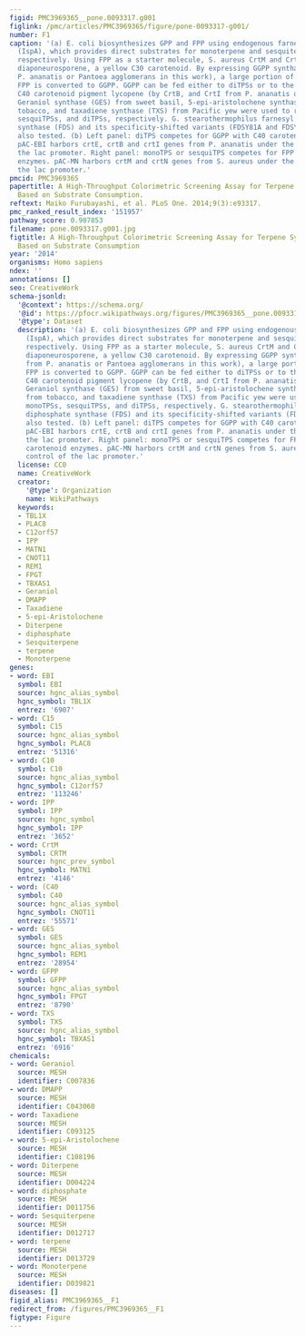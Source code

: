 ```yaml
---
figid: PMC3969365__pone.0093317.g001
figlink: /pmc/articles/PMC3969365/figure/pone-0093317-g001/
number: F1
caption: '(a) E. coli biosynthesizes GPP and FPP using endogenous farnesyl diphosphate
  (IspA), which provides direct substrates for monoterpene and sesquiterpene synthesis,
  respectively. Using FPP as a starter molecule, S. aureus CrtM and CrtN biosynthesize
  diaponeurosporene, a yellow C30 carotenoid. By expressing GGPP synthase (CrtE from
  P. ananatis or Pantoea agglomerans in this work), a large portion of endogenous
  FPP is converted to GGPP. GGPP can be fed either to diTPSs or to the pathway of
  C40 carotenoid pigment lycopene (by CrtB, and CrtI from P. ananatis or P. agglomerans).
  Geraniol synthase (GES) from sweet basil, 5-epi-aristolochene synthase (TEAS) from
  tobacco, and taxadiene synthase (TXS) from Pacific yew were used to represent monoTPSs,
  sesquiTPSs, and diTPSs, respectively. G. stearothermophilus farnesyl diphosphate
  synthase (FDS) and its specificity-shifted variants (FDSY81A and FDSY81M)  were
  also tested. (b) Left panel: diTPS competes for GGPP with C40 carotenoid enzymes.
  pAC-EBI harbors crtE, crtB and crtI genes from P. ananatis under the control of
  the lac promoter. Right panel: monoTPS or sesquiTPS competes for FPP with C30 carotenoid
  enzymes. pAC-MN harbors crtM and crtN genes from S. aureus under the control of
  the lac promoter.'
pmcid: PMC3969365
papertitle: A High-Throughput Colorimetric Screening Assay for Terpene Synthase Activity
  Based on Substrate Consumption.
reftext: Maiko Furubayashi, et al. PLoS One. 2014;9(3):e93317.
pmc_ranked_result_index: '151957'
pathway_score: 0.907853
filename: pone.0093317.g001.jpg
figtitle: A High-Throughput Colorimetric Screening Assay for Terpene Synthase Activity
  Based on Substrate Consumption
year: '2014'
organisms: Homo sapiens
ndex: ''
annotations: []
seo: CreativeWork
schema-jsonld:
  '@context': https://schema.org/
  '@id': https://pfocr.wikipathways.org/figures/PMC3969365__pone.0093317.g001.html
  '@type': Dataset
  description: '(a) E. coli biosynthesizes GPP and FPP using endogenous farnesyl diphosphate
    (IspA), which provides direct substrates for monoterpene and sesquiterpene synthesis,
    respectively. Using FPP as a starter molecule, S. aureus CrtM and CrtN biosynthesize
    diaponeurosporene, a yellow C30 carotenoid. By expressing GGPP synthase (CrtE
    from P. ananatis or Pantoea agglomerans in this work), a large portion of endogenous
    FPP is converted to GGPP. GGPP can be fed either to diTPSs or to the pathway of
    C40 carotenoid pigment lycopene (by CrtB, and CrtI from P. ananatis or P. agglomerans).
    Geraniol synthase (GES) from sweet basil, 5-epi-aristolochene synthase (TEAS)
    from tobacco, and taxadiene synthase (TXS) from Pacific yew were used to represent
    monoTPSs, sesquiTPSs, and diTPSs, respectively. G. stearothermophilus farnesyl
    diphosphate synthase (FDS) and its specificity-shifted variants (FDSY81A and FDSY81M)  were
    also tested. (b) Left panel: diTPS competes for GGPP with C40 carotenoid enzymes.
    pAC-EBI harbors crtE, crtB and crtI genes from P. ananatis under the control of
    the lac promoter. Right panel: monoTPS or sesquiTPS competes for FPP with C30
    carotenoid enzymes. pAC-MN harbors crtM and crtN genes from S. aureus under the
    control of the lac promoter.'
  license: CC0
  name: CreativeWork
  creator:
    '@type': Organization
    name: WikiPathways
  keywords:
  - TBL1X
  - PLAC8
  - C12orf57
  - IPP
  - MATN1
  - CNOT11
  - REM1
  - FPGT
  - TBXAS1
  - Geraniol
  - DMAPP
  - Taxadiene
  - 5-epi-Aristolochene
  - Diterpene
  - diphosphate
  - Sesquiterpene
  - terpene
  - Monoterpene
genes:
- word: EBI
  symbol: EBI
  source: hgnc_alias_symbol
  hgnc_symbol: TBL1X
  entrez: '6907'
- word: C15
  symbol: C15
  source: hgnc_alias_symbol
  hgnc_symbol: PLAC8
  entrez: '51316'
- word: C10
  symbol: C10
  source: hgnc_alias_symbol
  hgnc_symbol: C12orf57
  entrez: '113246'
- word: IPP
  symbol: IPP
  source: hgnc_symbol
  hgnc_symbol: IPP
  entrez: '3652'
- word: CrtM
  symbol: CRTM
  source: hgnc_prev_symbol
  hgnc_symbol: MATN1
  entrez: '4146'
- word: (C40
  symbol: C40
  source: hgnc_alias_symbol
  hgnc_symbol: CNOT11
  entrez: '55571'
- word: GES
  symbol: GES
  source: hgnc_alias_symbol
  hgnc_symbol: REM1
  entrez: '28954'
- word: GFPP
  symbol: GFPP
  source: hgnc_alias_symbol
  hgnc_symbol: FPGT
  entrez: '8790'
- word: TXS
  symbol: TXS
  source: hgnc_alias_symbol
  hgnc_symbol: TBXAS1
  entrez: '6916'
chemicals:
- word: Geraniol
  source: MESH
  identifier: C007836
- word: DMAPP
  source: MESH
  identifier: C043060
- word: Taxadiene
  source: MESH
  identifier: C093125
- word: 5-epi-Aristolochene
  source: MESH
  identifier: C108196
- word: Diterpene
  source: MESH
  identifier: D004224
- word: diphosphate
  source: MESH
  identifier: D011756
- word: Sesquiterpene
  source: MESH
  identifier: D012717
- word: terpene
  source: MESH
  identifier: D013729
- word: Monoterpene
  source: MESH
  identifier: D039821
diseases: []
figid_alias: PMC3969365__F1
redirect_from: /figures/PMC3969365__F1
figtype: Figure
---
```

